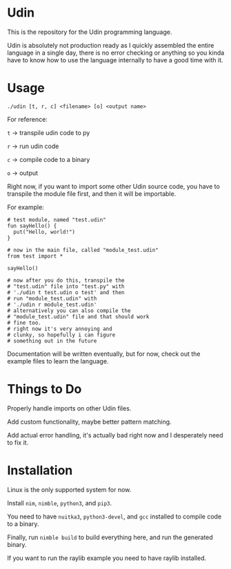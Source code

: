 # Udin
This is the repository for the Udin programming language.

Udin is absolutely not production ready as I quickly assembled the entire language in a single day, there is no error checking or anything so you kinda have to know how to use the language internally to have a good time with it.

# Usage
`./udin [t, r, c] <filename> [o] <output name>`

For reference:

`t` -> transpile udin code to py

`r` -> run udin code

`c` -> compile code to a binary

`o` -> output

Right now, if you want to import some other Udin source code, you have to transpile the module file first, and then it will be importable.

For example:

```
# test module, named "test.udin"
fun sayHello() {
  put("Hello, world!")
}

# now in the main file, called "module_test.udin"
from test import *

sayHello()

# now after you do this, transpile the
# "test.udin" file into "test.py" with
# './udin t test.udin o test' and then
# run "module_test.udin" with
# './udin r module_test.udin'
# alternatively you can also compile the
# "module_test.udin" file and that should work
# fine too.
# right now it's very annoying and
# clunky, so hopefully i can figure
# something out in the future
```

Documentation will be written eventually, but for now, check out the example files to learn the language.

# Things to Do
Properly handle imports on other Udin files.

Add custom functionality, maybe better pattern matching.

Add actual error handling, it's actually bad right now and I desperately need to fix it.

# Installation
Linux is the only supported system for now.

Install `nim`, `nimble`, `python3`, and `pip3`.

You need to have `nuitka3`, `python3-devel`, and `gcc` installed to compile code to a binary.

Finally, run `nimble build` to build everything here, and run the generated binary.

If you want to run the raylib example you need to have raylib installed.

